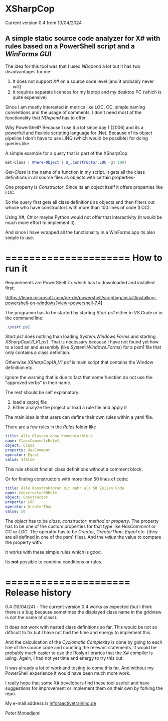 # XSharpCop

Current version 0.4 from 10/04/2024

## A simple static source code analyzer for X# with rules based on a PowerShell script and a _WinForms GUI_

The idea for this tool was that I used _NDepend_ a lot but it has two disadvantages for me:

1. It does not support X# on a source code level (and it probably never will)
2. It requires separate licences for my laptop and my desktop PC (which is quite expensive)

Since I am mostly interested in metrics like LOC, CC, simple naming conventions and the usage of comments, I don't need most of the functionality that _NDepend_ has to offer.

Why PowerShell? Because I use it a lot since day 1 (2006) and its a powerfull and flexible scripting language for .Net. Because of its object pipeline I don't have to use LINQ (which would be possible) for doing queries like

A simple example for a query that is part of the XSharpCop

```PowerShell
Get-Class | Where-Object { $_.Constructor.LOC -gt 100}
```

_Get-Class_ is the name of a function in my script. It gets all the class definitions in all source files as objects with certain properties-

One property is _Constructor_. Since its an object itself it offers properties like _LOC_.

So the query first gets all class definitions as objects and then filters out whose who have constructors with more than 100 lines of code (LOC).

Using X#, C# or maybe Python would not offer that interactivity (it would be much more effort to implement it).

And since I have wrapped all the functionality in a WinForms app its also simple to use.

=====================
How to run it
=====================

Requirements are PowerShell 7.x which has to downloaded and installed first:

[https://learn.microsoft.com/de-de/powershell/scripting/install/installing-powershell-on-windows?view=powershell-7.4]

The programm has to be started by starting _Start.ps1_ either in VS Code or in the command line:

```PowerShell
.\start.ps1
```

_Start.ps1_ does nothing than loading _System.Windows.Forms_ and starting _XSharpCopUI_V1.ps1_. That is necessary because I have not found yet how to a load an and assembly (like _System.Windows.Forms_) for a psm1 file that only contains a class definition.

Otherwise _XSharpCopUI_V1.ps1_ is main script that contains the Window definition etc.

Ignore the warning that is due to fact that some function do not use the "approved verbs" in their name.

The rest should be self explanatory:

1. load a xsproj file
2. Either analyze the project or load a rule file and apply it

The main idea is that users can define their own rules within a yaml file.

There are a few rules in the _Rules_ folder like

```yaml
title: Alle Klassen ohne Kommentarblock
name: ClassCommentsRule1
object: Class
property: HasComment
operator: Equal
value: $false
```

This rule should find all class definitions without a comment block.

Or for finding constructors with more than 50 lines of code:

```yaml
title: Alle Konstruktoren mit mehr als 50 Zeilen Code
name: Constructor50Rule
object: Constructor
property: LOC
operator: GreaterThan
value: 50
```

The _object_ has to be _class_, _constructor_, _method_ or _property_. The property has to be one of the custom properties for that type like _HasComment_ or _CC_ or _LOC_. The operator has to be _Greater_, _GreaterThan_, _Equal_ etc. (they are all defined in one of the psm1 files). And the _value_ the value to compare the property with.

It works with these simple rules which is good.

Its **not** possible to combine conditions or rules.

=====================
Release history
=====================

0.4 (10/04/24) - The current version 0.4 works as expected (but I think there is a bug because sometimes the displayed class name in the gridview is not the name of class).

It does not work with nested class definitions so far. This would be not so difficult to fix but I have not had the time and energy to implement this.

And the calculcation of the _Cyclomatic Complexity_ is done by going to each line of the source code and counting the relevant statements. It would be probably much easier to use the Roslyn libraries that the X# compiler is using. Again, I had not yet time and energy to try this out.

It was already a lot of work and testing to come this far. And without my PowerShell experience it would have been much more work.

I really hope that some X# developers find these tool usefull and have suggestions for improvement or implement them on their own by forking the repo.

My e-mail address is info@activetraining.de

Peter Monadjemi


